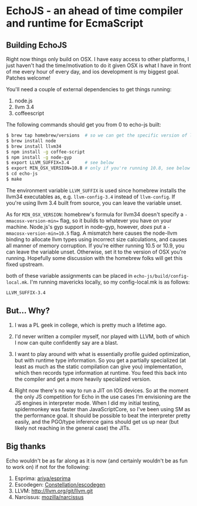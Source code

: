 EchoJS - an ahead of time compiler and runtime for EcmaScript
=============================================================

Building EchoJS
---------------

Right now things only build on OSX.  I have easy access to other platforms, I just haven't had the time/motivation to do it given OSX is what I have in front of me every hour of every day, and ios development is my biggest goal.  Patches welcome!

You'll need a couple of external dependencies to get things running:

1. node.js
2. llvm 3.4
3. coffeescript

The following commands should get you from 0 to echo-js built:

```sh
$ brew tap homebrew/versions  # so we can get the specific version of llvm below
$ brew install node
$ brew install llvm34
$ npm install -g coffee-script
$ npm install -g node-gyp
$ export LLVM_SUFFIX=3.4      # see below
$ export MIN_OSX_VERSION=10.8 # only if you're running 10.8, see below
$ cd echo-js
$ make
```

The environment variable `LLVM_SUFFIX` is used since homebrew installs the llvm34 executables as, e.g. `llvm-config-3.4` instead of `llvm-config`.  If you're using llvm 3.4 built from source, you can leave the variable unset.

As for `MIN_OSX_VERSION`: homebrew's formula for llvm34 doesn't specify a `-mmacosx-version-min=` flag, so it builds to whatever you have on your machine.  Node.js's gyp support in node-gyp, however, *does* put a `-mmacosx-version-min=10.5` flag.  A mismatch here causes the node-llvm binding to allocate llvm types using incorrect size calculations, and causes all manner of memory corruption.  If you're either running 10.5 or 10.9, you can leave the variable unset.  Otherwise, set it to the version of OSX you're running.  Hopefully some discussion with the homebrew folks will get this fixed upstream.

both of these variable assignments can be placed in `echo-js/build/config-local.mk`.  I'm running mavericks locally, so my config-local.mk is as follows:

```
LLVM_SUFFIX-3.4
```


But... Why?
-----------

1. I was a PL geek in college, which is pretty much a lifetime ago.

2. I'd never written a compiler myself, nor played with LLVM, both of
which I now can quite confidently say are a blast.

3. I want to play around with what is essentially profile guided
optimization, but with runtime type information.  So you get a
partially specialized (at least as much as the static compilation can
give you) implementation, which then records type information at
runtime.  You feed this back into the compiler and get a more heavily
specialized version.

4. Right now there's no way to run a JIT on IOS devices.  So at the
moment the only JS competition for Echo in the use cases I'm
envisioning are the JS engines in interpreter mode.  When I did my
initial testing, spidermonkey was faster than JavaScriptCore, so I've
been using SM as the performance goal.  It should be possible to beat
the interpreter pretty easily, and the PGO/type inference gains should
get us up near (but likely not reaching in the general case) the JITs.


Big thanks
----------

Echo wouldn't be as far along as it is now (and certainly wouldn't be
as fun to work on) if not for the following:

1. Esprima:   [ariya/esprima](https://github.com/ariya/esprima)
2. Escodegen: [Constellation/escodegen](https://github.com/Constellation/escodegen)
3. LLVM:      http://llvm.org/git/llvm.git
4. Narcissus: [mozilla/narcissus](https://github.com/mozilla/narcissus)
